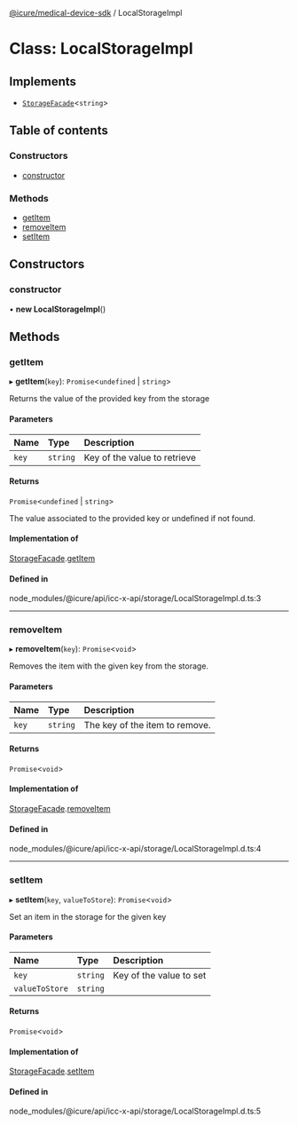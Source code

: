 [@icure/medical-device-sdk](../modules.md) / LocalStorageImpl

# Class: LocalStorageImpl

## Implements

- [`StorageFacade`](../interfaces/StorageFacade.md)<`string`\>

## Table of contents

### Constructors

- [constructor](LocalStorageImpl.md#constructor)

### Methods

- [getItem](LocalStorageImpl.md#getitem)
- [removeItem](LocalStorageImpl.md#removeitem)
- [setItem](LocalStorageImpl.md#setitem)

## Constructors

### constructor

• **new LocalStorageImpl**()

## Methods

### getItem

▸ **getItem**(`key`): `Promise`<`undefined` \| `string`\>

Returns the value of the provided key from the storage

#### Parameters

| Name | Type | Description |
| :------ | :------ | :------ |
| `key` | `string` | Key of the value to retrieve |

#### Returns

`Promise`<`undefined` \| `string`\>

The value associated to the provided key or undefined if not found.

#### Implementation of

[StorageFacade](../interfaces/StorageFacade.md).[getItem](../interfaces/StorageFacade.md#getitem)

#### Defined in

node_modules/@icure/api/icc-x-api/storage/LocalStorageImpl.d.ts:3

___

### removeItem

▸ **removeItem**(`key`): `Promise`<`void`\>

Removes the item with the given key from the storage.

#### Parameters

| Name | Type | Description |
| :------ | :------ | :------ |
| `key` | `string` | The key of the item to remove. |

#### Returns

`Promise`<`void`\>

#### Implementation of

[StorageFacade](../interfaces/StorageFacade.md).[removeItem](../interfaces/StorageFacade.md#removeitem)

#### Defined in

node_modules/@icure/api/icc-x-api/storage/LocalStorageImpl.d.ts:4

___

### setItem

▸ **setItem**(`key`, `valueToStore`): `Promise`<`void`\>

Set an item in the storage for the given key

#### Parameters

| Name | Type | Description |
| :------ | :------ | :------ |
| `key` | `string` | Key of the value to set |
| `valueToStore` | `string` |  |

#### Returns

`Promise`<`void`\>

#### Implementation of

[StorageFacade](../interfaces/StorageFacade.md).[setItem](../interfaces/StorageFacade.md#setitem)

#### Defined in

node_modules/@icure/api/icc-x-api/storage/LocalStorageImpl.d.ts:5
